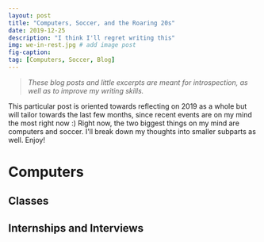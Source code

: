 ```yaml
---
layout: post
title: "Computers, Soccer, and the Roaring 20s"
date: 2019-12-25
description: "I think I'll regret writing this"
img: we-in-rest.jpg # add image post
fig-caption:
tag: [Computers, Soccer, Blog]
---
```


> *These blog posts and little excerpts are meant for introspection, as well as to improve my writing skills.*

This particular post is oriented towards reflecting on 2019 as a whole but will tailor towards the last few months, 
since recent events are on my mind the most right now :) Right now, the two biggest things on my mind are computers 
and soccer. I'll break down my thoughts into smaller subparts as well. Enjoy! 

# Computers 

## Classes 


## Internships and Interviews 

